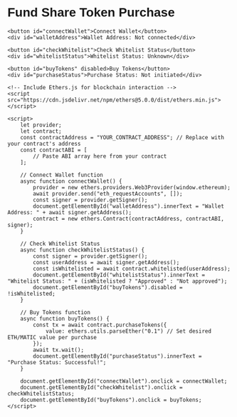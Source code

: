 <!DOCTYPE html>
<html lang="en">
<head>
    <meta charset="UTF-8">
    <meta name="viewport" content="width=device-width, initial-scale=1.0">
    <title>Token Purchase</title>
    <style>
        /* CSS for basic styling */
        body { font-family: Arial, sans-serif; }
        #walletAddress, #tokenBalance { margin: 10px 0; }
        button { padding: 10px; margin-top: 10px; }
    </style>
</head>
<body>
    <h1>Fund Share Token Purchase</h1>

    <button id="connectWallet">Connect Wallet</button>
    <div id="walletAddress">Wallet Address: Not connected</div>

    <button id="checkWhitelist">Check Whitelist Status</button>
    <div id="whitelistStatus">Whitelist Status: Unknown</div>

    <button id="buyTokens" disabled>Buy Tokens</button>
    <div id="purchaseStatus">Purchase Status: Not initiated</div>

    <!-- Include Ethers.js for blockchain interaction -->
    <script src="https://cdn.jsdelivr.net/npm/ethers@5.0.0/dist/ethers.min.js"></script>
    
    <script>
        let provider;
        let contract;
        const contractAddress = "YOUR_CONTRACT_ADDRESS"; // Replace with your contract's address
        const contractABI = [
            // Paste ABI array here from your contract
        ];

        // Connect Wallet function
        async function connectWallet() {
            provider = new ethers.providers.Web3Provider(window.ethereum);
            await provider.send("eth_requestAccounts", []);
            const signer = provider.getSigner();
            document.getElementById("walletAddress").innerText = "Wallet Address: " + await signer.getAddress();
            contract = new ethers.Contract(contractAddress, contractABI, signer);
        }

        // Check Whitelist Status
        async function checkWhitelistStatus() {
            const signer = provider.getSigner();
            const userAddress = await signer.getAddress();
            const isWhitelisted = await contract.whitelisted(userAddress);
            document.getElementById("whitelistStatus").innerText = "Whitelist Status: " + (isWhitelisted ? "Approved" : "Not approved");
            document.getElementById("buyTokens").disabled = !isWhitelisted;
        }

        // Buy Tokens function
        async function buyTokens() {
            const tx = await contract.purchaseTokens({
                value: ethers.utils.parseEther("0.1") // Set desired ETH/MATIC value per purchase
            });
            await tx.wait();
            document.getElementById("purchaseStatus").innerText = "Purchase Status: Successful!";
        }

        document.getElementById("connectWallet").onclick = connectWallet;
        document.getElementById("checkWhitelist").onclick = checkWhitelistStatus;
        document.getElementById("buyTokens").onclick = buyTokens;
    </script>
</body>
</html>
